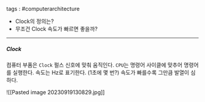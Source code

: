 tags : #computerarchitecture 

- Clock의 정의는?
- 무조건 Clock 속도가 빠르면 좋을까?

---

##### Clock
컴퓨터 부품은 `Clock` 펄스 신호에 맞춰 움직인다. `CPU`는 명령어 사이클에 맞추어 명령어를 실행한다. 속도는 $\text{Hz}$로 표기한다. (1초에 몇 번?)
속도가 빠를수록 그만큼 발열이 심하다.

![[Pasted image 20230919130829.jpg]]